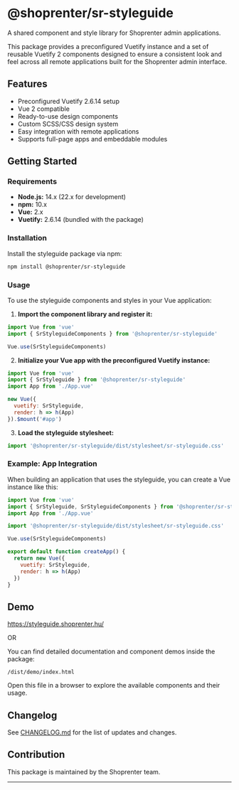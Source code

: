 # @shoprenter/sr-styleguide

A shared component and style library for Shoprenter admin applications.

This package provides a preconfigured Vuetify instance and a set of reusable Vuetify 2 components designed to ensure a consistent look and feel across all remote applications built for the Shoprenter admin interface.

## Features

- Preconfigured Vuetify 2.6.14 setup
- Vue 2 compatible
- Ready-to-use design components
- Custom SCSS/CSS design system
- Easy integration with remote applications
- Supports full-page apps and embeddable modules

## Getting Started

### Requirements

- **Node.js:** 14.x (22.x for development)
- **npm:** 10.x
- **Vue:** 2.x
- **Vuetify:** 2.6.14 (bundled with the package)

### Installation

Install the styleguide package via npm:

```bash
npm install @shoprenter/sr-styleguide
```

### Usage

To use the styleguide components and styles in your Vue application:

1. **Import the component library and register it:**

```js
import Vue from 'vue'
import { SrStyleguideComponents } from '@shoprenter/sr-styleguide'

Vue.use(SrStyleguideComponents)
```

2. **Initialize your Vue app with the preconfigured Vuetify instance:**

```js
import Vue from 'vue'
import { SrStyleguide } from '@shoprenter/sr-styleguide'
import App from './App.vue'

new Vue({
  vuetify: SrStyleguide,
  render: h => h(App)
}).$mount('#app')
```

3. **Load the styleguide stylesheet:**

```js
import '@shoprenter/sr-styleguide/dist/stylesheet/sr-styleguide.css'
```

### Example: App Integration

When building an application that uses the styleguide, you can create a Vue instance like this:

```js
import Vue from 'vue'
import { SrStyleguide, SrStyleguideComponents } from '@shoprenter/sr-styleguide'
import App from './App.vue'

import '@shoprenter/sr-styleguide/dist/stylesheet/sr-styleguide.css'

Vue.use(SrStyleguideComponents)

export default function createApp() {
  return new Vue({
    vuetify: SrStyleguide,
    render: h => h(App)
  })
}
```

## Demo

https://styleguide.shoprenter.hu/

OR

You can find detailed documentation and component demos inside the package:

```
/dist/demo/index.html
```

Open this file in a browser to explore the available components and their usage.

## Changelog

See [CHANGELOG.md](https://github.com/Shoprenter/sr-styleguide/blob/master/CHANGELOG.md) for the list of updates and changes.

## Contribution

This package is maintained by the Shoprenter team. 

---
